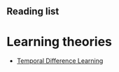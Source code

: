 ## Reading list 

# Learning theories

* [Temporal Difference Learning](https://en.m.wikipedia.org/wiki/Temporal_difference_learning)